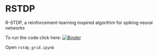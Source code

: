 # RSTDP

R-STDP, a reinforcement-learning inspired algorithm for spiking neural networks

To run the code click here:
[![Binder](https://mybinder.org/badge_logo.svg)](https://mybinder.org/v2/gh/rfma23/RSTDP/master)

Open `rstdp_grid.ipynb`
